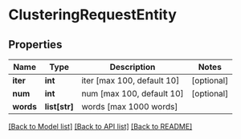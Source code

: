 # ClusteringRequestEntity

## Properties
Name | Type | Description | Notes
------------ | ------------- | ------------- | -------------
**iter** | **int** | iter [max 100, default 10] | [optional] 
**num** | **int** | num [max 100, default 10] | [optional] 
**words** | **list[str]** | words [max 1000 words] | 

[[Back to Model list]](../README.md#documentation-for-models) [[Back to API list]](../README.md#documentation-for-api-endpoints) [[Back to README]](../README.md)


